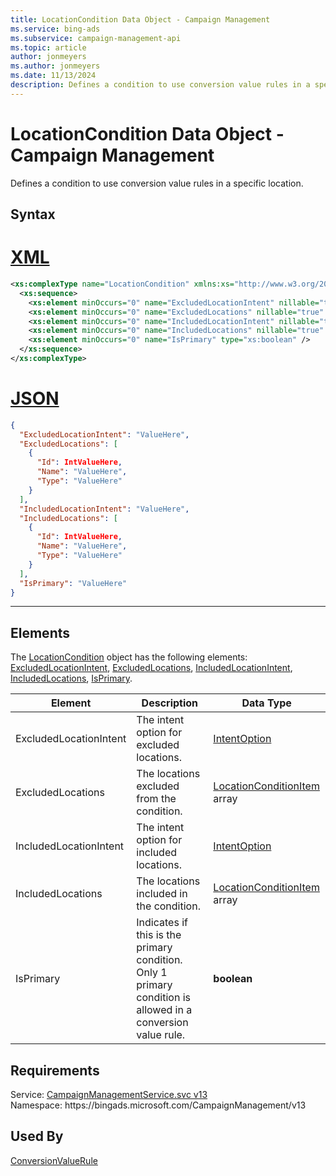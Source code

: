 ```yaml
---
title: LocationCondition Data Object - Campaign Management
ms.service: bing-ads
ms.subservice: campaign-management-api
ms.topic: article
author: jonmeyers
ms.author: jonmeyers
ms.date: 11/13/2024
description: Defines a condition to use conversion value rules in a specific location.
---
```

# LocationCondition Data Object - Campaign Management
Defines a condition to use conversion value rules in a specific location.

## Syntax

# [XML](#tab/xml)

```xml
<xs:complexType name="LocationCondition" xmlns:xs="http://www.w3.org/2001/XMLSchema">
  <xs:sequence>
    <xs:element minOccurs="0" name="ExcludedLocationIntent" nillable="true" type="tns:IntentOption" />
    <xs:element minOccurs="0" name="ExcludedLocations" nillable="true" type="tns:ArrayOfLocationConditionItem" />
    <xs:element minOccurs="0" name="IncludedLocationIntent" nillable="true" type="tns:IntentOption" />
    <xs:element minOccurs="0" name="IncludedLocations" nillable="true" type="tns:ArrayOfLocationConditionItem" />
    <xs:element minOccurs="0" name="IsPrimary" type="xs:boolean" />
  </xs:sequence>
</xs:complexType>
```

# [JSON](#tab/json)

```json
{
  "ExcludedLocationIntent": "ValueHere",
  "ExcludedLocations": [
    {
      "Id": IntValueHere,
      "Name": "ValueHere",
      "Type": "ValueHere"
    }
  ],
  "IncludedLocationIntent": "ValueHere",
  "IncludedLocations": [
    {
      "Id": IntValueHere,
      "Name": "ValueHere",
      "Type": "ValueHere"
    }
  ],
  "IsPrimary": "ValueHere"
}
```

-----

## <a name="elements"></a>Elements

The [LocationCondition](locationcondition.md) object has the following elements: [ExcludedLocationIntent](#excludedlocationintent), [ExcludedLocations](#excludedlocations), [IncludedLocationIntent](#includedlocationintent), [IncludedLocations](#includedlocations), [IsPrimary](#isprimary).

|Element|Description|Data Type|
|-----------|---------------|-------------|
|<a name="excludedlocationintent"></a>ExcludedLocationIntent|The intent option for excluded locations.|[IntentOption](intentoption.md)|
|<a name="excludedlocations"></a>ExcludedLocations|The locations excluded from the condition.|[LocationConditionItem](locationconditionitem.md) array|
|<a name="includedlocationintent"></a>IncludedLocationIntent|The intent option for included locations.|[IntentOption](intentoption.md)|
|<a name="includedlocations"></a>IncludedLocations|The locations included in the condition.|[LocationConditionItem](locationconditionitem.md) array|
|<a name="isprimary"></a>IsPrimary|Indicates if this is the primary condition. Only 1 primary condition is allowed in a conversion value rule.|**boolean**|

## Requirements
Service: [CampaignManagementService.svc v13](https://campaign.api.bingads.microsoft.com/Api/Advertiser/CampaignManagement/v13/CampaignManagementService.svc)  
Namespace: https\://bingads.microsoft.com/CampaignManagement/v13  

## Used By
[ConversionValueRule](conversionvaluerule.md)  
